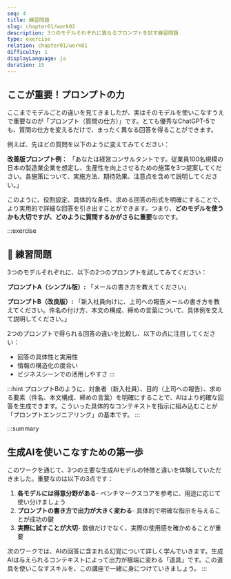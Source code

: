 ```yaml
---
seq: 4
title: 練習問題
slug: chapter01/work02
description: 3つのモデルそれぞれに異なるプロンプトを試す練習問題
type: exercise
relation: chapter01/work01
difficulty: 1
displayLanguage: ja
duration: 15
---
```


## ここが重要！プロンプトの力

ここまでモデルごとの違いを見てきましたが、実はそのモデルを使いこなすうえで重要なのが「プロンプト（質問の仕方）」です。とても優秀なChatGPT-5でも、質問の仕方を変えるだけで、まったく異なる回答を得ることができます。

例えば、先ほどの質問を以下のように変えてみてください：

**改善版プロンプト例：**
「あなたは経営コンサルタントです。従業員100名規模の日本の製造業企業を想定し、生産性を向上させるための施策を3つ提案してください。各施策について、実施方法、期待効果、注意点を含めて説明してください。」

このように、役割設定、具体的な条件、求める回答の形式を明確にすることで、より実用的で詳細な回答を引き出すことができます。つまり、**どのモデルを使うかも大切ですが、どのように質問するかがさらに重要**なのです。

:::exercise
## 📝 練習問題
3つのモデルそれぞれに、以下の2つのプロンプトを試してみてください：

**プロンプトA（シンプル版）:**
「メールの書き方を教えてください」

**プロンプトB（改良版）:**
「新入社員向けに、上司への報告メールの書き方を教えてください。件名の付け方、本文の構成、締めの言葉について、具体例を交えて説明してください。」

2つのプロンプトで得られる回答の違いを比較し、以下の点に注目してください：
- 回答の具体性と実用性
- 情報の構造化の度合い
- ビジネスシーンでの活用しやすさ
:::

:::hint
プロンプトBのように、対象者（新入社員）、目的（上司への報告）、求める要素（件名、本文構成、締めの言葉）を明確にすることで、AIはより的確な回答を生成できます。こういった具体的なコンテキストを指示に組み込むことが「プロンプトエンジニアリング」の基本です。
:::


:::summary
## 生成AIを使いこなすための第一歩

このワークを通じて、3つの主要な生成AIモデルの特徴と違いを体験していただきました。重要なのは以下の3点です：

1. **各モデルには得意分野がある**- ベンチマークスコアを参考に、用途に応じて使い分けましょう
2. **プロンプトの書き方で出力が大きく変わる**- 具体的で明確な指示を与えることが成功の鍵
3. **実際に試すことが大切**- 数値だけでなく、実際の使用感を確かめることが重要

次のワークでは、AIの回答に含まれる幻覚について詳しく学んでいきます。生成AIは与えられるコンテキストによって出力が極端に変わる「道具」です。この道具を使いこなすスキルを、この講座で一緒に身につけていきましょう。
:::
